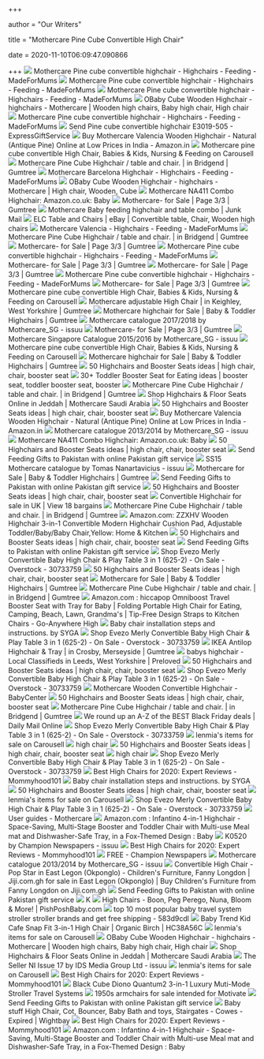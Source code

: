 +++
        
author = "Our Writers"
        
title = "Mothercare Pine Cube Convertible High Chair"
        
date = 2020-11-10T06:09:47.090866
        
+++
[ ![](https://images.immediate.co.uk/production/volatile/sites/28/2019/02/mothercare-pine-cube-convertible-highchair_6265-4c3c18b.jpg?quality=90&resize=620,413)](https://images.immediate.co.uk/production/volatile/sites/28/2019/02/mothercare-pine-cube-convertible-highchair_6265-4c3c18b.jpg?quality=90&resize=620,413) Mothercare Pine cube convertible highchair - Highchairs - Feeding -  MadeForMums
[ ![](https://images.immediate.co.uk/production/volatile/sites/28/2019/02/mothercare-pine-cube-convertible-highchair_6264-4c3c18b.jpg?quality=90&resize=635%2C423)](https://images.immediate.co.uk/production/volatile/sites/28/2019/02/mothercare-pine-cube-convertible-highchair_6264-4c3c18b.jpg?quality=90&resize=635%2C423) Mothercare Pine cube convertible highchair - Highchairs - Feeding -  MadeForMums
[ ![](https://images.immediate.co.uk/production/volatile/sites/28/2019/02/mothercare-valencia_4262-5d45420.jpg?quality=90&resize=620%2C413)](https://images.immediate.co.uk/production/volatile/sites/28/2019/02/mothercare-valencia_4262-5d45420.jpg?quality=90&resize=620%2C413) Mothercare Pine cube convertible highchair - Highchairs - Feeding -  MadeForMums
[ ![](https://i.pinimg.com/originals/c1/61/b2/c161b204ea07b113924753a961b10064.jpg)](https://i.pinimg.com/originals/c1/61/b2/c161b204ea07b113924753a961b10064.jpg) OBaby Cube Wooden Highchair - highchairs - Mothercare | Wooden high chairs, Baby  high chair, High chair
[ ![](https://images.immediate.co.uk/production/volatile/sites/28/2019/02/mothercare-barcelona-highchair_5575-e53af1e.jpg?quality=90&resize=620%2C413)](https://images.immediate.co.uk/production/volatile/sites/28/2019/02/mothercare-barcelona-highchair_5575-e53af1e.jpg?quality=90&resize=620%2C413) Mothercare Pine cube convertible highchair - Highchairs - Feeding -  MadeForMums
[ ![](https://m.expressgiftservice.com/images/products/new/images430/430x430-mothercare-convertible-highchair-light-wood-1.jpg)](https://m.expressgiftservice.com/images/products/new/images430/430x430-mothercare-convertible-highchair-light-wood-1.jpg) Send Pine cube convertible highchair E3019-505 - ExpressGiftService
[ ![](https://images-na.ssl-images-amazon.com/images/I/31dwvTewOrL._SY450_.jpg)](https://images-na.ssl-images-amazon.com/images/I/31dwvTewOrL._SY450_.jpg) Buy Mothercare Valencia Wooden Highchair - Natural (Antique Pine) Online at  Low Prices in India - Amazon.in
[ ![](https://media.karousell.com/media/photos/products/2020/7/1/mothercare_pine_cube_convertib_1593573134_3cf36b59_progressive.jpg)](https://media.karousell.com/media/photos/products/2020/7/1/mothercare_pine_cube_convertib_1593573134_3cf36b59_progressive.jpg) Mothercare pine cube convertible High Chair, Babies & Kids, Nursing &  Feeding on Carousell
[ ![](https://i.ebayimg.com/00/s/MTAyNFg2MTQ=/z/Iz0AAOSwncJeuA8~/$_86.JPG)](https://i.ebayimg.com/00/s/MTAyNFg2MTQ=/z/Iz0AAOSwncJeuA8~/$_86.JPG) Mothercare Pine Cube Highchair / table and chair. | in Bridgend | Gumtree
[ ![](https://images.immediate.co.uk/production/volatile/sites/28/2019/02/mothercare-barcelona-highchair_5577-10215e1.jpg?quality=90&resize=768,574)](https://images.immediate.co.uk/production/volatile/sites/28/2019/02/mothercare-barcelona-highchair_5577-10215e1.jpg?quality=90&resize=768,574) Mothercare Barcelona Highchair - Highchairs - Feeding - MadeForMums
[ ![](https://i.pinimg.com/474x/d2/f3/ff/d2f3ffb6de679bd2b00cc2bec477c568--the-olive-cubes.jpg)](https://i.pinimg.com/474x/d2/f3/ff/d2f3ffb6de679bd2b00cc2bec477c568--the-olive-cubes.jpg) OBaby Cube Wooden Highchair - highchairs - Mothercare | High chair, Wooden,  Cube
[ ![](https://images-na.ssl-images-amazon.com/images/I/71Gq7Hibx-L._AC_SL1500_.jpg)](https://images-na.ssl-images-amazon.com/images/I/71Gq7Hibx-L._AC_SL1500_.jpg) Mothercare NA411 Combo Highchair: Amazon.co.uk: Baby
[ ![](https://i.ebayimg.com/00/s/MTAyNFg3Njg=/z/hj4AAOSwbe1fef~D/$_99.JPG)](https://i.ebayimg.com/00/s/MTAyNFg3Njg=/z/hj4AAOSwbe1fef~D/$_99.JPG) Mothercare- for Sale | Page 3/3 | Gumtree
[ ![](https://junkmailimages.blob.core.windows.net/thumb/47a78c3bc4ab4f9a8706c97ad7d6378b.jpg)](https://junkmailimages.blob.core.windows.net/thumb/47a78c3bc4ab4f9a8706c97ad7d6378b.jpg) Mothercare Baby feeding highchair and table combo | Junk Mail
[ ![](https://i.pinimg.com/originals/c3/72/0a/c3720a1ec481cd69208249d56cc0f242.jpg)](https://i.pinimg.com/originals/c3/72/0a/c3720a1ec481cd69208249d56cc0f242.jpg) ELC Table and Chairs | eBay | Convertible table, Chair, Wooden high chairs
[ ![](https://images.immediate.co.uk/production/volatile/sites/28/2019/02/mothercare-valencia_3887-5d45420.jpg?quality=90&resize=960%2C960)](https://images.immediate.co.uk/production/volatile/sites/28/2019/02/mothercare-valencia_3887-5d45420.jpg?quality=90&resize=960%2C960) Mothercare Valencia - Highchairs - Feeding - MadeForMums
[ ![](https://i.ebayimg.com/00/s/MTAyNFg3Njg=/z/lBEAAOSwJ9RflXU-/$_118.JPG)](https://i.ebayimg.com/00/s/MTAyNFg3Njg=/z/lBEAAOSwJ9RflXU-/$_118.JPG) Mothercare Pine Cube Highchair / table and chair. | in Bridgend | Gumtree
[ ![](https://i.ebayimg.com/00/s/MTAyNFg1NzU=/z/NvAAAOSw4G9de6i4/$_99.JPG)](https://i.ebayimg.com/00/s/MTAyNFg1NzU=/z/NvAAAOSw4G9de6i4/$_99.JPG) Mothercare- for Sale | Page 3/3 | Gumtree
[ ![](https://images.immediate.co.uk/production/volatile/sites/28/2019/02/quicksmart-easy-fold-highchair_31833-d32f044.jpg?quality=90&resize=620%2C413)](https://images.immediate.co.uk/production/volatile/sites/28/2019/02/quicksmart-easy-fold-highchair_31833-d32f044.jpg?quality=90&resize=620%2C413) Mothercare Pine cube convertible highchair - Highchairs - Feeding -  MadeForMums
[ ![](https://i.ebayimg.com/00/s/MTAyNFg3Njg=/z/hTIAAOSwsMZfgH8Z/$_99.JPG)](https://i.ebayimg.com/00/s/MTAyNFg3Njg=/z/hTIAAOSwsMZfgH8Z/$_99.JPG) Mothercare- for Sale | Page 3/3 | Gumtree
[ ![](https://i.ebayimg.com/00/s/MTAyNFg3Njg=/z/d9UAAOSwJodffjB3/$_99.JPG)](https://i.ebayimg.com/00/s/MTAyNFg3Njg=/z/d9UAAOSwJodffjB3/$_99.JPG) Mothercare- for Sale | Page 3/3 | Gumtree
[ ![](https://images.immediate.co.uk/production/volatile/sites/28/2019/02/nuna-zaaz_34204-b2cde6c.jpg?quality=90&resize=620%2C413)](https://images.immediate.co.uk/production/volatile/sites/28/2019/02/nuna-zaaz_34204-b2cde6c.jpg?quality=90&resize=620%2C413) Mothercare Pine cube convertible highchair - Highchairs - Feeding -  MadeForMums
[ ![](https://i.ebayimg.com/00/s/NjAwWDQ1MA==/z/5VkAAOSw~49fgF11/$_99.JPG)](https://i.ebayimg.com/00/s/NjAwWDQ1MA==/z/5VkAAOSw~49fgF11/$_99.JPG) Mothercare- for Sale | Page 3/3 | Gumtree
[ ![](https://media.karousell.com/media/photos/products/2020/7/1/mothercare_pine_cube_convertib_1593573134_f42f08f1_progressive.jpg)](https://media.karousell.com/media/photos/products/2020/7/1/mothercare_pine_cube_convertib_1593573134_f42f08f1_progressive.jpg) Mothercare pine cube convertible High Chair, Babies & Kids, Nursing &  Feeding on Carousell
[ ![](https://i.ebayimg.com/00/s/ODAwWDQ2Mg==/z/p-QAAOSwCh5fedwj/$_86.PNG)](https://i.ebayimg.com/00/s/ODAwWDQ2Mg==/z/p-QAAOSwCh5fedwj/$_86.PNG) Mothercare adjustable High Chair | in Keighley, West Yorkshire | Gumtree
[ ![](https://i.ebayimg.com/00/s/ODAwWDYwMA==/z/SDEAAOSwloxfppfv/$_118.PNG)](https://i.ebayimg.com/00/s/ODAwWDYwMA==/z/SDEAAOSwloxfppfv/$_118.PNG) Mothercare highchair for Sale | Baby & Toddler Highchairs | Gumtree
[ ![](https://image.isu.pub/170630083829-264a992a762815783fa6b185c12c25e5/jpg/page_1.jpg)](https://image.isu.pub/170630083829-264a992a762815783fa6b185c12c25e5/jpg/page_1.jpg) Mothercare catalogue 2017/2018 by Mothercare_SG - issuu
[ ![](https://i.ebayimg.com/00/s/NzY1WDEwMjQ=/z/0SIAAOSwVRBffy7v/$_99.JPG)](https://i.ebayimg.com/00/s/NzY1WDEwMjQ=/z/0SIAAOSwVRBffy7v/$_99.JPG) Mothercare- for Sale | Page 3/3 | Gumtree
[ ![](https://image.isu.pub/141208065920-b8410655b043257c02459338ec1776be/jpg/page_1.jpg)](https://image.isu.pub/141208065920-b8410655b043257c02459338ec1776be/jpg/page_1.jpg) Mothercare Singapore Catalogue 2015/2016 by Mothercare_SG - issuu
[ ![](https://media.karousell.com/media/photos/products/2020/7/1/mothercare_pine_cube_convertib_1593573134_8468940e_progressive.jpg)](https://media.karousell.com/media/photos/products/2020/7/1/mothercare_pine_cube_convertib_1593573134_8468940e_progressive.jpg) Mothercare pine cube convertible High Chair, Babies & Kids, Nursing &  Feeding on Carousell
[ ![](https://i.ebayimg.com/00/s/MTAyNFg3Njg=/z/BYAAAOSwDTdfpdUe/$_99.JPG)](https://i.ebayimg.com/00/s/MTAyNFg3Njg=/z/BYAAAOSwDTdfpdUe/$_99.JPG) Mothercare highchair for Sale | Baby & Toddler Highchairs | Gumtree
[ ![](https://i.pinimg.com/originals/f7/e4/82/f7e48282586001cb995ea7f9aea14d8e.jpg)](https://i.pinimg.com/originals/f7/e4/82/f7e48282586001cb995ea7f9aea14d8e.jpg) 50 Highchairs and Booster Seats ideas | high chair, chair, booster seat
[ ![](https://i.pinimg.com/236x/d2/5d/b7/d25db7474e6ebd834b802a50223c094d--booster-seats-baby-registry.jpg)](https://i.pinimg.com/236x/d2/5d/b7/d25db7474e6ebd834b802a50223c094d--booster-seats-baby-registry.jpg) 30+ Toddler Booster Seat for Eating ideas | booster seat, toddler booster  seat, booster
[ ![](https://i.ebayimg.com/00/s/ODAwWDM3MA==/z/i8kAAOSwV3RfnsWE/$_118.PNG)](https://i.ebayimg.com/00/s/ODAwWDM3MA==/z/i8kAAOSwV3RfnsWE/$_118.PNG) Mothercare Pine Cube Highchair / table and chair. | in Bridgend | Gumtree
[ ![](https://www.mothercare.com.sa/sites/g/files/bndsjb1276/files/styles/product_listing/public/media/als-ecom-pimsmc-prod-s3/assets/mcmena/na414_1.442628.jpg?itok=nQub0daZ)](https://www.mothercare.com.sa/sites/g/files/bndsjb1276/files/styles/product_listing/public/media/als-ecom-pimsmc-prod-s3/assets/mcmena/na414_1.442628.jpg?itok=nQub0daZ) Shop Highchairs & Floor Seats Online in Jeddah | Mothercare Saudi Arabia
[ ![](https://i.pinimg.com/236x/f0/99/80/f099803c042b83782e37bd286d628b71--tripp-trapp-baby-high-chairs.jpg)](https://i.pinimg.com/236x/f0/99/80/f099803c042b83782e37bd286d628b71--tripp-trapp-baby-high-chairs.jpg) 50 Highchairs and Booster Seats ideas | high chair, chair, booster seat
[ ![](https://images-na.ssl-images-amazon.com/images/I/31o7C9tw9UL.jpg)](https://images-na.ssl-images-amazon.com/images/I/31o7C9tw9UL.jpg) Buy Mothercare Valencia Wooden Highchair - Natural (Antique Pine) Online at  Low Prices in India - Amazon.in
[ ![](https://image.isu.pub/131107105129-7ba109e5cbd5bd9c5fe1f7fff7122aff/jpg/page_1.jpg)](https://image.isu.pub/131107105129-7ba109e5cbd5bd9c5fe1f7fff7122aff/jpg/page_1.jpg) Mothercare catalogue 2013/2014 by Mothercare_SG - issuu
[ ![](https://images-na.ssl-images-amazon.com/images/I/71-UpSyWoML._AC_SL1500_.jpg)](https://images-na.ssl-images-amazon.com/images/I/71-UpSyWoML._AC_SL1500_.jpg) Mothercare NA411 Combo Highchair: Amazon.co.uk: Baby
[ ![](https://i.pinimg.com/236x/a4/3f/7a/a43f7a13d9b874c13d79fbf335281169--tripp-trapp-child-chair.jpg)](https://i.pinimg.com/236x/a4/3f/7a/a43f7a13d9b874c13d79fbf335281169--tripp-trapp-child-chair.jpg) 50 Highchairs and Booster Seats ideas | high chair, chair, booster seat
[ ![](https://m.expressgiftservice.com/images/products/new/images170/170x170-Mothercare-Atlanta-highchair.jpg)](https://m.expressgiftservice.com/images/products/new/images170/170x170-Mothercare-Atlanta-highchair.jpg) Send Feeding Gifts to Pakistan with online Pakistan gift service
[ ![](https://image.isu.pub/150417094738-6f10dd03859616353ef43417f29d22f7/jpg/page_1.jpg)](https://image.isu.pub/150417094738-6f10dd03859616353ef43417f29d22f7/jpg/page_1.jpg) SS15 Mothercare catalogue by Tomas Nanartavicius - issuu
[ ![](https://i.ebayimg.com/00/s/ODAwWDYwMA==/z/i-sAAOSwFvVfpGlm/$_118.PNG)](https://i.ebayimg.com/00/s/ODAwWDYwMA==/z/i-sAAOSwFvVfpGlm/$_118.PNG) Mothercare for Sale | Baby & Toddler Highchairs | Gumtree
[ ![](https://m.expressgiftservice.com/images/products/new/images170/170x170-Mothercare-Oslo-Stripe-Highchair.jpg)](https://m.expressgiftservice.com/images/products/new/images170/170x170-Mothercare-Oslo-Stripe-Highchair.jpg) Send Feeding Gifts to Pakistan with online Pakistan gift service
[ ![](https://i.pinimg.com/236x/ff/bb/b4/ffbbb4bad703ad1a7b5a04c58f6b01cd--booster-seats-high-chairs.jpg)](https://i.pinimg.com/236x/ff/bb/b4/ffbbb4bad703ad1a7b5a04c58f6b01cd--booster-seats-high-chairs.jpg) 50 Highchairs and Booster Seats ideas | high chair, chair, booster seat
[ ![](https://www.for-sale.co.uk/sh-img/183747565160947p_convertible%2Bhighchair.jpeg)](https://www.for-sale.co.uk/sh-img/183747565160947p_convertible%2Bhighchair.jpeg) Convertible Highchair for sale in UK | View 18 bargains
[ ![](https://i.ebayimg.com/00/s/ODAwWDYwMA==/z/SXsAAOSwEVdfo8nF/$_118.PNG)](https://i.ebayimg.com/00/s/ODAwWDYwMA==/z/SXsAAOSwEVdfo8nF/$_118.PNG) Mothercare Pine Cube Highchair / table and chair. | in Bridgend | Gumtree
[ ![](https://images-na.ssl-images-amazon.com/images/I/51rENe69zFL._AC_SL1001_.jpg)](https://images-na.ssl-images-amazon.com/images/I/51rENe69zFL._AC_SL1001_.jpg) Amazon.com: ZZXHV Wooden Highchair 3-in-1 Convertible Modern Highchair  Cushion Pad, Adjustable Toddler/Baby/Baby Chair,Yellow: Home & Kitchen
[ ![](https://i.pinimg.com/236x/fb/33/70/fb3370aeedd5d1e4e21e225cc8a33616--milkshakes-high-chairs.jpg)](https://i.pinimg.com/236x/fb/33/70/fb3370aeedd5d1e4e21e225cc8a33616--milkshakes-high-chairs.jpg) 50 Highchairs and Booster Seats ideas | high chair, chair, booster seat
[ ![](https://m.expressgiftservice.com/images/products/new/images170/170x170-Mothercare-deluxe-folding-seat.jpg)](https://m.expressgiftservice.com/images/products/new/images170/170x170-Mothercare-deluxe-folding-seat.jpg) Send Feeding Gifts to Pakistan with online Pakistan gift service
[ ![](https://ak1.ostkcdn.com/images/products/30733759/Evezo-Merly-Convertible-Baby-High-Chair-Play-Table-3-in-1-625-2-0ffe6cf6-3bf0-4398-b60f-f9d13d353f47.jpg)](https://ak1.ostkcdn.com/images/products/30733759/Evezo-Merly-Convertible-Baby-High-Chair-Play-Table-3-in-1-625-2-0ffe6cf6-3bf0-4398-b60f-f9d13d353f47.jpg) Shop Evezo Merly Convertible Baby High Chair & Play Table 3 in 1 (625-2) -  On Sale - Overstock - 30733759
[ ![](https://i.pinimg.com/236x/cb/67/95/cb67950be6300cc727af061b39e612dc--high-chairs-strawberries.jpg)](https://i.pinimg.com/236x/cb/67/95/cb67950be6300cc727af061b39e612dc--high-chairs-strawberries.jpg) 50 Highchairs and Booster Seats ideas | high chair, chair, booster seat
[ ![](https://i.ebayimg.com/00/s/MTAyNFg3NzY=/z/1p4AAOSwUAdfoYSD/$_99.JPG)](https://i.ebayimg.com/00/s/MTAyNFg3NzY=/z/1p4AAOSwUAdfoYSD/$_99.JPG) Mothercare for Sale | Baby & Toddler Highchairs | Gumtree
[ ![](https://i.ebayimg.com/00/s/NzY4WDEwMjQ=/z/xj8AAOSwEkxfT2eY/$_118.JPG)](https://i.ebayimg.com/00/s/NzY4WDEwMjQ=/z/xj8AAOSwEkxfT2eY/$_118.JPG) Mothercare Pine Cube Highchair / table and chair. | in Bridgend | Gumtree
[ ![](https://images-na.ssl-images-amazon.com/images/I/81LPoUsJakL._SL1500_.jpg)](https://images-na.ssl-images-amazon.com/images/I/81LPoUsJakL._SL1500_.jpg) Amazon.com : hiccapop Omniboost Travel Booster Seat with Tray for Baby |  Folding Portable High Chair for Eating, Camping, Beach, Lawn, Grandma's |  Tip-Free Design Straps to Kitchen Chairs - Go-Anywhere High
[ ![](https://i.ytimg.com/vi/Rk_Hp038srA/maxresdefault.jpg)](https://i.ytimg.com/vi/Rk_Hp038srA/maxresdefault.jpg) Baby chair installation steps and instructions. by SYGA
[ ![](https://ak1.ostkcdn.com/images/products/30733759/Evezo-Merly-Convertible-Baby-High-Chair-Play-Table-3-in-1-625-2-69146f11-a043-4317-afad-843ade1d7ec1.jpg)](https://ak1.ostkcdn.com/images/products/30733759/Evezo-Merly-Convertible-Baby-High-Chair-Play-Table-3-in-1-625-2-69146f11-a043-4317-afad-843ade1d7ec1.jpg) Shop Evezo Merly Convertible Baby High Chair & Play Table 3 in 1 (625-2) -  On Sale - Overstock - 30733759
[ ![](https://i.ebayimg.com/00/s/MTAyNFg3Njg=/z/8voAAOSwZXRfefye/$_86.JPG)](https://i.ebayimg.com/00/s/MTAyNFg3Njg=/z/8voAAOSwZXRfefye/$_86.JPG) IKEA Antilop Highchair & Tray | in Crosby, Merseyside | Gumtree
[ ![](https://mp.thcdn.com/c4/20/c420e1deab8f4e1b8b0932899537df1e.jpg?r=0&w=342)](https://mp.thcdn.com/c4/20/c420e1deab8f4e1b8b0932899537df1e.jpg?r=0&w=342) babys highchair - Local Classifieds in Leeds, West Yorkshire | Preloved
[ ![](https://i.pinimg.com/236x/be/41/fb/be41fb7b9244fc489656c89c18d92bb5--high-chairs-the-bear.jpg)](https://i.pinimg.com/236x/be/41/fb/be41fb7b9244fc489656c89c18d92bb5--high-chairs-the-bear.jpg) 50 Highchairs and Booster Seats ideas | high chair, chair, booster seat
[ ![](https://ak1.ostkcdn.com/images/products/30733759/Evezo-Merly-Convertible-Baby-High-Chair-Play-Table-3-in-1-625-2-3d917dae-9377-4bc9-a5d6-21a57c795dff.jpg)](https://ak1.ostkcdn.com/images/products/30733759/Evezo-Merly-Convertible-Baby-High-Chair-Play-Table-3-in-1-625-2-3d917dae-9377-4bc9-a5d6-21a57c795dff.jpg) Shop Evezo Merly Convertible Baby High Chair & Play Table 3 in 1 (625-2) -  On Sale - Overstock - 30733759
[ ![](https://community.babycentre.co.uk/ims/2011/03marb/bc_logo_color_576x126.jpg)](https://community.babycentre.co.uk/ims/2011/03marb/bc_logo_color_576x126.jpg) Mothercare Wooden Convertible Highchair - BabyCenter
[ ![](https://i.pinimg.com/236x/1d/f3/d5/1df3d5c59dd5fd4bc257d746c072b179--pink-macaroons-high-chairs.jpg)](https://i.pinimg.com/236x/1d/f3/d5/1df3d5c59dd5fd4bc257d746c072b179--pink-macaroons-high-chairs.jpg) 50 Highchairs and Booster Seats ideas | high chair, chair, booster seat
[ ![](https://i.ebayimg.com/00/s/MTAyNFg3Njg=/z/yIQAAOSwIqlfpPtZ/$_118.JPG)](https://i.ebayimg.com/00/s/MTAyNFg3Njg=/z/yIQAAOSwIqlfpPtZ/$_118.JPG) Mothercare Pine Cube Highchair / table and chair. | in Bridgend | Gumtree
[ ![](https://i.dailymail.co.uk/i/pix/2016/11/24/13/3AB6731600000578-3967260-image-a-7_1479993139552.jpg)](https://i.dailymail.co.uk/i/pix/2016/11/24/13/3AB6731600000578-3967260-image-a-7_1479993139552.jpg) We round up an A-Z of the BEST Black Friday deals | Daily Mail Online
[ ![](https://ak1.ostkcdn.com/images/products/30733759/Evezo-Merly-Convertible-Baby-High-Chair-Play-Table-3-in-1-625-2-914bbdb5-85e5-4773-883a-32bb56f69d6f.jpg)](https://ak1.ostkcdn.com/images/products/30733759/Evezo-Merly-Convertible-Baby-High-Chair-Play-Table-3-in-1-625-2-914bbdb5-85e5-4773-883a-32bb56f69d6f.jpg) Shop Evezo Merly Convertible Baby High Chair & Play Table 3 in 1 (625-2) -  On Sale - Overstock - 30733759
[ ![](https://media.karousell.com/media/photos/products/2020/8/25/safety_1st_booster_seat__1598327351_553b0a77_progressive_thumbnail.jpg)](https://media.karousell.com/media/photos/products/2020/8/25/safety_1st_booster_seat__1598327351_553b0a77_progressive_thumbnail.jpg) lenmia's items for sale on Carousell
[ ![](http://www.mothercare.com.sg/media/catalog/product/cache/1/small_image/240x/17f82f742ffe127f42dca9de82fb58b1/s/l/sl1.jpg)](http://www.mothercare.com.sg/media/catalog/product/cache/1/small_image/240x/17f82f742ffe127f42dca9de82fb58b1/s/l/sl1.jpg) high chair
[ ![](https://i.pinimg.com/236x/27/07/7a/27077ab92c2d5d7b87a93ef1597f7b49--tripp-trapp-baby-registry.jpg)](https://i.pinimg.com/236x/27/07/7a/27077ab92c2d5d7b87a93ef1597f7b49--tripp-trapp-baby-registry.jpg) 50 Highchairs and Booster Seats ideas | high chair, chair, booster seat
[ ![](http://s7ondemand6.scene7.com/is/image/MothercareASE/lna415_1?&$dw_large_mc$)](http://s7ondemand6.scene7.com/is/image/MothercareASE/lna415_1?&$dw_large_mc$) high chair
[ ![](https://ak1.ostkcdn.com/images/products/30733759/Evezo-Merly-Convertible-Baby-High-Chair-Play-Table-3-in-1-625-2-fd6eb6c6-c386-4764-af61-f845e579e37f.jpg)](https://ak1.ostkcdn.com/images/products/30733759/Evezo-Merly-Convertible-Baby-High-Chair-Play-Table-3-in-1-625-2-fd6eb6c6-c386-4764-af61-f845e579e37f.jpg) Shop Evezo Merly Convertible Baby High Chair & Play Table 3 in 1 (625-2) -  On Sale - Overstock - 30733759
[ ![](https://mommyhood101.com/images/oxo-tot-sprout-high-chair.jpg)](https://mommyhood101.com/images/oxo-tot-sprout-high-chair.jpg) Best High Chairs for 2020: Expert Reviews - Mommyhood101
[ ![](https://i.ytimg.com/vi/s7v64AIHNws/maxresdefault.jpg)](https://i.ytimg.com/vi/s7v64AIHNws/maxresdefault.jpg) Baby chair installation steps and instructions. by SYGA
[ ![](https://i.pinimg.com/236x/5e/1c/85/5e1c853cd80cc2aaab567c65375d03ea--booster-seats-high-chairs.jpg)](https://i.pinimg.com/236x/5e/1c/85/5e1c853cd80cc2aaab567c65375d03ea--booster-seats-high-chairs.jpg) 50 Highchairs and Booster Seats ideas | high chair, chair, booster seat
[ ![](https://media.karousell.com/media/photos/products/2020/7/22/free_post_bnwt_mothercare_baby_1595399911_49012f18_progressive_thumbnail.jpg)](https://media.karousell.com/media/photos/products/2020/7/22/free_post_bnwt_mothercare_baby_1595399911_49012f18_progressive_thumbnail.jpg) lenmia's items for sale on Carousell
[ ![](https://ak1.ostkcdn.com/images/products/30733759/Evezo-Merly-Convertible-Baby-High-Chair-Play-Table-3-in-1-625-2-645f6738-b504-4ea4-b0f5-bf8ad0b1b0b6.jpg)](https://ak1.ostkcdn.com/images/products/30733759/Evezo-Merly-Convertible-Baby-High-Chair-Play-Table-3-in-1-625-2-645f6738-b504-4ea4-b0f5-bf8ad0b1b0b6.jpg) Shop Evezo Merly Convertible Baby High Chair & Play Table 3 in 1 (625-2) -  On Sale - Overstock - 30733759
[ ![](https://www.mothercare.gr/sites/default/files/styles/menu_marketing_post/public/6._130x250_karotsia_en.jpg?itok=54rd1miy)](https://www.mothercare.gr/sites/default/files/styles/menu_marketing_post/public/6._130x250_karotsia_en.jpg?itok=54rd1miy) User guides - Mothercare
[ ![](https://m.media-amazon.com/images/S/aplus-media/vc/581ed67b-0c88-47ec-8f36-f4c35621e858.__CR0,0,970,300_PT0_SX970_V1___.jpg)](https://m.media-amazon.com/images/S/aplus-media/vc/581ed67b-0c88-47ec-8f36-f4c35621e858.__CR0,0,970,300_PT0_SX970_V1___.jpg) Amazon.com : Infantino 4-in-1 Highchair - Space-Saving, Multi-Stage Booster  and Toddler Chair with Multi-use Meal mat and Dishwasher-Safe Tray, in a  Fox-Themed Design : Baby
[ ![](https://image.isu.pub/200128182203-ad5636977b7a47b8abf4132a0e28cdda/jpg/page_1.jpg)](https://image.isu.pub/200128182203-ad5636977b7a47b8abf4132a0e28cdda/jpg/page_1.jpg) K0520 by Champion Newspapers - issuu
[ ![](https://mommyhood101.com/images/stokke-tripp-trapp-high-chair.jpg)](https://mommyhood101.com/images/stokke-tripp-trapp-high-chair.jpg) Best High Chairs for 2020: Expert Reviews - Mommyhood101
[ ![](https://img.yumpu.com/38095742/1/500x640/free-champion-newspapers.jpg)](https://img.yumpu.com/38095742/1/500x640/free-champion-newspapers.jpg) FREE - Champion Newspapers
[ ![](https://photo.isu.pub/mothercare_sg/photo_large.jpg)](https://photo.isu.pub/mothercare_sg/photo_large.jpg) Mothercare catalogue 2013/2014 by Mothercare_SG - issuu
[ ![](https://d12uoqa0c8grue.cloudfront.net/4170908_evenflo-4-in-1-eat-grow-convertible-high-chair70bc925-800x800_620x620.jpg)](https://d12uoqa0c8grue.cloudfront.net/4170908_evenflo-4-in-1-eat-grow-convertible-high-chair70bc925-800x800_620x620.jpg) Convertible High Chair - Pop Star in East Legon (Okponglo) - Children's  Furniture, Fanny Longdon | Jiji.com.gh for sale in East Legon (Okponglo) |  Buy Children's Furniture from Fanny Longdon on Jiji.com.gh
[ ![](https://m.expressgiftservice.com/images/products/new/images170/170x170-Chicco-Happy-Snack-highchair.jpg)](https://m.expressgiftservice.com/images/products/new/images170/170x170-Chicco-Happy-Snack-highchair.jpg) Send Feeding Gifts to Pakistan with online Pakistan gift service
[ ![](https://img.yumpu.com/58329660/1/500x640/k.jpg)](https://img.yumpu.com/58329660/1/500x640/k.jpg) K
[ ![](https://s.yimg.com/aah/yhst-14016457918231/baby-jogger-city-bistro-high-chair-18.gif)](https://s.yimg.com/aah/yhst-14016457918231/baby-jogger-city-bistro-high-chair-18.gif) High Chairs - Boon, Peg Perego, Nuna, Bloom & More! | PishPoshBaby.com
[ ![](https://i0.wp.com/ae01.alicdn.com/kf/HTB1hXLZe8Kw3KVjSZFOq6yrDVXaQ/Yoya-font-b-Baby-b-font-font-b-Stroller-b-font-3-in-1-Newborn-font.jpg?crop=5,2,900,500&quality=2886)](https://i0.wp.com/ae01.alicdn.com/kf/HTB1hXLZe8Kw3KVjSZFOq6yrDVXaQ/Yoya-font-b-Baby-b-font-font-b-Stroller-b-font-3-in-1-Newborn-font.jpg?crop=5,2,900,500&quality=2886) top 10 most popular baby travel system stroller stroller brands and get  free shipping - 583d9cdl
[ ![](http://cdn.shopify.com/s/files/1/0115/4436/3089/products/hc38a56cc_5_1024x.jpg?v=1571974892)](http://cdn.shopify.com/s/files/1/0115/4436/3089/products/hc38a56cc_5_1024x.jpg?v=1571974892) Baby Trend Kid Cafe Snap Fit 3-in-1 High Chair | Organic Birch | HC38A56C
[ ![](https://media.karousell.com/media/photos/products/2020/03/03/142140_281026555_thumbnail_progressive_thumbnail.jpg)](https://media.karousell.com/media/photos/products/2020/03/03/142140_281026555_thumbnail_progressive_thumbnail.jpg) lenmia's items for sale on Carousell
[ ![](https://i.pinimg.com/600x315/c1/61/b2/c161b204ea07b113924753a961b10064.jpg)](https://i.pinimg.com/600x315/c1/61/b2/c161b204ea07b113924753a961b10064.jpg) OBaby Cube Wooden Highchair - highchairs - Mothercare | Wooden high chairs, Baby  high chair, High chair
[ ![](https://www.mothercare.com.sa/sites/g/files/bndsjb1276/files/styles/product_listing/public/media/als-ecom-pimsmc-prod-s3/assets/mcmena/518001525_1.442559.jpg?itok=2TLInP37)](https://www.mothercare.com.sa/sites/g/files/bndsjb1276/files/styles/product_listing/public/media/als-ecom-pimsmc-prod-s3/assets/mcmena/518001525_1.442559.jpg?itok=2TLInP37) Shop Highchairs & Floor Seats Online in Jeddah | Mothercare Saudi Arabia
[ ![](https://image.isu.pub/110304160209-5c355c58e12a4d0cba930b67aa9b4db4/jpg/page_1.jpg)](https://image.isu.pub/110304160209-5c355c58e12a4d0cba930b67aa9b4db4/jpg/page_1.jpg) The Seller NI Issue 17 by IDS Media Group Ltd - issuu
[ ![](https://media.karousell.com/media/photos/products/2020/03/03/142409_281026884_thumbnail_progressive_thumbnail.jpg)](https://media.karousell.com/media/photos/products/2020/03/03/142409_281026884_thumbnail_progressive_thumbnail.jpg) lenmia's items for sale on Carousell
[ ![](https://mommyhood101.com/images/zoehighchair.jpg)](https://mommyhood101.com/images/zoehighchair.jpg) Best High Chairs for 2020: Expert Reviews - Mommyhood101
[ ![](https://images-na.ssl-images-amazon.com/images/I/61XZRbj7PHL._AC_SL1000_.jpg)](https://images-na.ssl-images-amazon.com/images/I/61XZRbj7PHL._AC_SL1000_.jpg) Black Cube Diono Quantum2 3-in-1 Luxury Muti-Mode Stroller Travel Systems
[ ![](https://lh6.googleusercontent.com/proxy/fNZqSPt3NYTVcinYzZMtRU8Lh7Id0S541-t3Ojbh_n45xm0DxdmA0ixQNzwSJS0txEe529wNEsAbRd5KCe0aV9bF9qeFXYjioT4x1ovpanGk_P3VBceFvB9pjPdQy2dPgdx9drnUKxhwRKmk=w1200-h630-p-k-no-nu)](https://lh6.googleusercontent.com/proxy/fNZqSPt3NYTVcinYzZMtRU8Lh7Id0S541-t3Ojbh_n45xm0DxdmA0ixQNzwSJS0txEe529wNEsAbRd5KCe0aV9bF9qeFXYjioT4x1ovpanGk_P3VBceFvB9pjPdQy2dPgdx9drnUKxhwRKmk=w1200-h630-p-k-no-nu) 1950s armchairs for sale intended for Motivate
[ ![](https://m.expressgiftservice.com/images/products/new/images170/170x170-Mothercares-Picnic-Highchair.jpg)](https://m.expressgiftservice.com/images/products/new/images170/170x170-Mothercares-Picnic-Highchair.jpg) Send Feeding Gifts to Pakistan with online Pakistan gift service
[ ![](https://wb-images.wightbay.com/uploads/image/5520901_5521000/high-chair-bouncer-and-cot-5520940-1_800X600.jpg?0ce881755140f476)](https://wb-images.wightbay.com/uploads/image/5520901_5521000/high-chair-bouncer-and-cot-5520940-1_800X600.jpg?0ce881755140f476) Baby stuff High Chair, Cot, Bouncer, Baby Bath and toys, Stairgates - Cowes  - Expired | Wightbay
[ ![](https://mommyhood101.com/images/oribelcocoon.jpg)](https://mommyhood101.com/images/oribelcocoon.jpg) Best High Chairs for 2020: Expert Reviews - Mommyhood101
[ ![](https://images-na.ssl-images-amazon.com/images/I/71ezJnUweuL._AC_UL320_SR280,320_.jpg)](https://images-na.ssl-images-amazon.com/images/I/71ezJnUweuL._AC_UL320_SR280,320_.jpg) Amazon.com : Infantino 4-in-1 Highchair - Space-Saving, Multi-Stage Booster  and Toddler Chair with Multi-use Meal mat and Dishwasher-Safe Tray, in a  Fox-Themed Design : Baby
